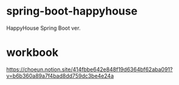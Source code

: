 # spring-boot-happyhouse
HappyHouse Spring Boot ver.

# workbook
https://choeun.notion.site/414fbbe642e848f19d6364bf62aba091?v=b6b360a89a7f4bad8dd759dc3be4e24a
